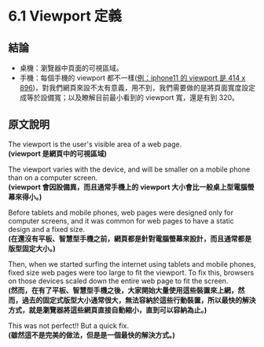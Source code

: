 # 6.1 Viewport 定義

## 結論

* 桌機：瀏覽器中頁面的可視區域。
* 手機：每個手機的 viewport 都不一樣\([例：iphone11 的 viewport 是 414 x 896](https://yesviz.com/devices/iphone-11/)\)，對我們網頁來設不太有意義，用不到，我們需要做的是將頁面寬度設定成等於設備寬；以及瞭解目前最小看到的 viewport 寬，還是有到 320。

## 原文說明

The viewport is the user's visible area of a web page.  
**\(viewport 是網頁中的可視區域\)**  
  
The viewport varies with the device, and will be smaller on a mobile phone than on a computer screen.  
**\(viewport 會因設備異，而且通常手機上的 viewport 大小會比一般桌上型電腦螢幕來得小。\)**  
  
Before tablets and mobile phones, web pages were designed only for computer screens, and it was common for web pages to have a static design and a fixed size.  
**\(在還沒有平板、智慧型手機之前，網頁都是針對電腦螢幕來設計，而且通常都是版型固定大小。\)**  
  
Then, when we started surfing the internet using tablets and mobile phones, fixed size web pages were too large to fit the viewport. To fix this, browsers on those devices scaled down the entire web page to fit the screen.  
**\(然而，在有了平板、智慧型手機之後，大家開始大量使用這些裝置來上網，然而，過去的固定式版型大小通常很大，無法容納於這些行動裝置，所以最快的解決方式，就是瀏覽器將這些網頁直接自動縮小，直到可以容納為止。\)**  
  
This was not perfect!! But a quick fix.  
**\(雖然這不是完美的做法，但是是一個最快的解決方式。\)**

